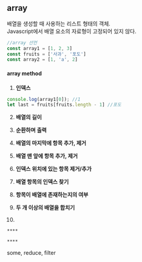 ## array

배열을 생성할 때 사용하는 리스트 형태의 객체.<br>Javascript에서 배열 요소의 자료형이 고정되어 있지 않다.

`````js
//array 선언
const array1 = [1, 2, 3]
const fruits = ['사과', '포도']
const array2 = [1, 'a', 2]
`````

#### array method

1. **인덱스**

````javascript
console.log(array1[0]); //1
let last = fruits[fruits.length - 1] //포도
````

2. **배열의 길이**

3. **순환하며 출력**

4. **배열의 마지막에 항목 추가, 제거**

5. **배열 맨 앞에 항목 추가, 제거**

6. **인덱스 위치에 있는 항목 제거/추가**

7. **배열 항목의 인덱스 찾기**

8. **항목이 배열에 존재하는지의 여부**

9. **두 개 이상의 배열을 합치기**

10. 

    ****

    ****

some, reduce, filter
